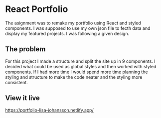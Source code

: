 # React Portfolio
The asignment was to remake my portfolio using React and styled components. I was supposed to use my own json file to fecth data and display my featured projects. I was following a given design.
## The problem
For this project I made a structure and split the site up in 9 components. I decided what could be used as global styles and then worked with styled components.
If I had more time I would spend more time planning the styling and structure to make the code neater and the styling more consistent.

## View it live
https://portfolio-lisa-johansson.netlify.app/
